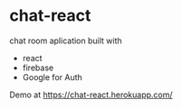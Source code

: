 # chat-react

chat room aplication built with
- react
- firebase
- Google for Auth


Demo at https://chat-react.herokuapp.com/
